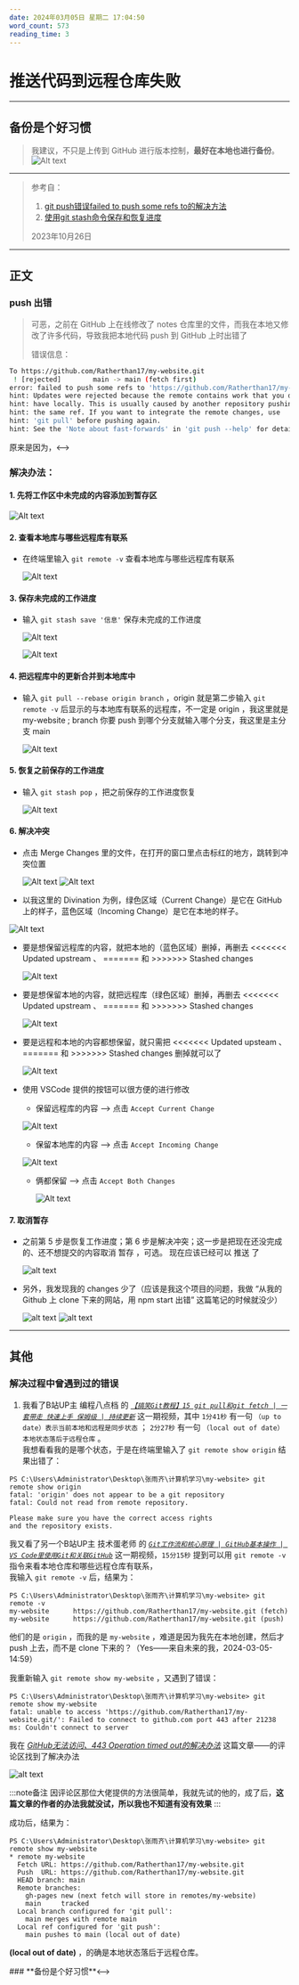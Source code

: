 ```yaml
---
date: 2024年03月05日 星期二 17:04:50
word_count: 573
reading_time: 3
---
```


# 推送代码到远程仓库失败

---

## 备份是个好习惯

> 我建议，不只是上传到 GitHub 进行版本控制，**最好在本地也进行备份**。
  ![Alt text](../../../static/img/GitStudy/GitHub%E4%B8%8E%E6%9C%AC%E5%9C%B0%E4%B8%8D%E4%B8%80%E8%87%B4/%E5%A4%87%E4%BB%BD%E6%98%AF%E4%B8%AA%E5%A5%BD%E4%B9%A0%E6%83%AF.png)

---

> 参考自：
> 1. [git push错误failed to push some refs to的解决方法](https://www.cnblogs.com/Rainingday/p/12364690.html)
> 2. [使用git stash命令保存和恢复进度](https://blog.csdn.net/daguanjia11/article/details/73810577)
>
> 
> 2023年10月26日

---

## 正文

### push 出错

> 可恶，之前在 GitHub 上在线修改了 notes 仓库里的文件，而我在本地又修改了许多代码，导致我把本地代码 push 到 GitHub 上时出错了  
>
> 错误信息：

```bash
To https://github.com/Ratherthan17/my-website.git
 ! [rejected]        main -> main (fetch first)
error: failed to push some refs to 'https://github.com/Ratherthan17/my-website.git'
hint: Updates were rejected because the remote contains work that you do not
hint: have locally. This is usually caused by another repository pushing to
hint: the same ref. If you want to integrate the remote changes, use
hint: 'git pull' before pushing again.
hint: See the 'Note about fast-forwards' in 'git push --help' for details.
```

<!-->原来是因为，<-->


### 解决办法：

#### 1. 先将工作区中未完成的内容添加到暂存区  

  ![Alt text](../../../static/img/GitStudy/GitHub%E4%B8%8E%E6%9C%AC%E5%9C%B0%E4%B8%8D%E4%B8%80%E8%87%B4/1%E5%85%88add.png)

#### 2. 查看本地库与哪些远程库有联系

- 在终端里输入 ``` git remote -v ``` 查看本地库与哪些远程库有联系  

  ![Alt text](../../../static/img/GitStudy/GitHub%E4%B8%8E%E6%9C%AC%E5%9C%B0%E4%B8%8D%E4%B8%80%E8%87%B4/2%E8%BE%93%E5%85%A5git-remote--v.png)

#### 3. 保存未完成的工作进度

- 输入 ``` git stash save '信息' ``` 保存未完成的工作进度

  ![Alt text](../../../static/img/GitStudy/GitHub%E4%B8%8E%E6%9C%AC%E5%9C%B0%E4%B8%8D%E4%B8%80%E8%87%B4/3%E8%BE%93%E5%85%A5git-stash-save.png)

  ![Alt text](../../../static/img/GitStudy/GitHub%E4%B8%8E%E6%9C%AC%E5%9C%B0%E4%B8%8D%E4%B8%80%E8%87%B4/3%E8%BE%93%E5%85%A5git-stash-save-%E6%95%88%E6%9E%9C.png)

  
#### 4. 把远程库中的更新合并到本地库中

- 输入 ``` git pull --rebase origin branch ``` ，origin 就是第二步输入 ``` git remote -v ``` 后显示的与本地库有联系的远程库，不一定是 origin ，我这里就是 my-website ; branch 你要 push 到哪个分支就输入哪个分支，我这里是主分支 main  
  
  ![Alt text](../../../static/img/GitStudy/GitHub%E4%B8%8E%E6%9C%AC%E5%9C%B0%E4%B8%8D%E4%B8%80%E8%87%B4/4%E8%BE%93%E5%85%A5git-pull-rebase-origin-branch.png)

#### 5. 恢复之前保存的工作进度

- 输入 ``` git stash pop ``` ，把之前保存的工作进度恢复

  ![Alt text](../../../static/img/GitStudy/GitHub%E4%B8%8E%E6%9C%AC%E5%9C%B0%E4%B8%8D%E4%B8%80%E8%87%B4/5%E8%BE%93%E5%85%A5git-stash-pop.png)

#### 6. 解决冲突

- 点击 Merge Changes 里的文件，在打开的窗口里点击标红的地方，跳转到冲突位置

  ![Alt text](../../../static/img/GitStudy/GitHub%E4%B8%8E%E6%9C%AC%E5%9C%B0%E4%B8%8D%E4%B8%80%E8%87%B4/6%E8%A7%A3%E5%86%B3%E5%86%B2%E7%AA%81-1.png)
  ![Alt text](../../../static/img/GitStudy/GitHub%E4%B8%8E%E6%9C%AC%E5%9C%B0%E4%B8%8D%E4%B8%80%E8%87%B4/6%E8%A7%A3%E5%86%B3%E5%86%B2%E7%AA%81-2-%E7%82%B9%E5%87%BB%E6%A0%87%E7%BA%A2%E7%9A%84%E5%9C%B0%E6%96%B9.png)

-  以我这里的 Divination 为例，绿色区域（Current Change）是它在 GitHub 上的样子，蓝色区域（Incoming Change）是它在本地的样子。

  ![Alt text](../../../static/img/GitStudy/GitHub%E4%B8%8E%E6%9C%AC%E5%9C%B0%E4%B8%8D%E4%B8%80%E8%87%B4/6%E8%A7%A3%E5%86%B3%E5%86%B2%E7%AA%81-3-%E9%80%89%E6%8B%A9%E8%A6%81%E4%BF%9D%E7%95%99%E7%9A%84%E5%86%85%E5%AE%B92.png)

- 要是想保留远程库的内容，就把本地的（蓝色区域）删掉，再删去 <<<<<<< Updated upstream 、 ======= 和 >>>>>>> Stashed changes

  ![Alt text](../../../static/img/GitStudy/GitHub%E4%B8%8E%E6%9C%AC%E5%9C%B0%E4%B8%8D%E4%B8%80%E8%87%B4/%E4%BF%9D%E7%95%99%E8%BF%9C%E7%A8%8B.gif)

- 要是想保留本地的内容，就把远程库（绿色区域）删掉，再删去 <<<<<<< Updated upstream 、 ======= 和 >>>>>>> Stashed changes

  ![Alt text](../../../static/img/GitStudy/GitHub%E4%B8%8E%E6%9C%AC%E5%9C%B0%E4%B8%8D%E4%B8%80%E8%87%B4/%E4%BF%9D%E7%95%99%E6%9C%AC%E5%9C%B0.gif)

- 要是远程和本地的内容都想保留，就只需把 <<<<<<< Updated upsteam 、 ======= 和 >>>>>>> Stashed changes 删掉就可以了

  ![Alt text](../../../static/img/GitStudy/GitHub%E4%B8%8E%E6%9C%AC%E5%9C%B0%E4%B8%8D%E4%B8%80%E8%87%B4/%E6%9C%AC%E5%9C%B0%E5%92%8C%E8%BF%9C%E7%A8%8B%E9%83%BD%E4%BF%9D%E7%95%99.gif)

- 使用 VSCode 提供的按钮可以很方便的进行修改

  - 保留远程库的内容 ——> 点击 `Accept Current Change`

   ![Alt text](../../../static/img/GitStudy/GitHub%E4%B8%8E%E6%9C%AC%E5%9C%B0%E4%B8%8D%E4%B8%80%E8%87%B4/%E4%BD%BF%E7%94%A8VSCode%E4%BF%9D%E7%95%99%E8%BF%9C%E7%A8%8B.gif)

  - 保留本地库的内容 ——> 点击 `Accept Incoming Change`

   ![Alt text](../../../static/img/GitStudy/GitHub%E4%B8%8E%E6%9C%AC%E5%9C%B0%E4%B8%8D%E4%B8%80%E8%87%B4/%E4%BD%BF%E7%94%A8VSCode%E4%BF%9D%E7%95%99%E6%9C%AC%E5%9C%B0.gif)

  - 俩都保留 ——> 点击 `Accept Both Changes`

    ![Alt text](../../../static/img/GitStudy/GitHub%E4%B8%8E%E6%9C%AC%E5%9C%B0%E4%B8%8D%E4%B8%80%E8%87%B4/%E4%BD%BF%E7%94%A8VSCode%E4%BF%9D%E7%95%99%E8%BF%9C%E7%A8%8B%E5%92%8C%E6%9C%AC%E5%9C%B0.gif)

#### 7. 取消暂存

- 之前第 5 步是恢复工作进度；第 6 步是解决冲突；这一步是把现在还没完成的、还不想提交的内容取消 暂存 ，可选。
  现在应该已经可以 推送 了

  ![alt text](../../../static/img/GitStudy/GitHub与本地不一致/6取消add.png)

- 另外，我发现我的 changes 少了（应该是我这个项目的问题，我做 “从我的 Github 上 clone 下来的网站，用 npm start 出错” 这篇笔记的时候就没少）

  ![alt text](../../../static/img/GitStudy/GitHub与本地不一致/1先add.png)
  ![alt text](../../../static/img/GitStudy/GitHub与本地不一致/6修改少了.png)

---

## 其他

### 解决过程中曾遇到过的错误

1. 我看了B站UP主 编程八点档 的 *[`【搞笑Git教程】15 git pull和git fetch | 一套带走 快速上手 保姆级 | 持续更新`][git pull和git fetch]* 这一期视频，其中 `1分41秒` 有一句 `（up to date）表示当前本地和远程是同步状态`  ； `2分27秒` 有一句 `（local out of date）本地状态落后于远程仓库` 。  
我想看看我的是哪个状态，于是在终端里输入了 `git remote show origin`
结果出错了：
```
PS C:\Users\Administrator\Desktop\张雨齐\计算机学习\my-website> git remote show origin
fatal: 'origin' does not appear to be a git repository
fatal: Could not read from remote repository.

Please make sure you have the correct access rights
and the repository exists.
```
我又看了另一个B站UP主 技术蛋老师 的  *[`Git工作流和核心原理 | GitHub基本操作 | VS Code里使用Git和关联GitHub`][Git工作流和核心原理]* 这一期视频，`15分15秒` 提到可以用 `git remote -v` 指令来看本地仓库和哪些远程仓库有联系，  
我输入 `git remote -v` 后，结果为：  

```
PS C:\Users\Administrator\Desktop\张雨齐\计算机学习\my-website> git remote -v
my-website      https://github.com/Ratherthan17/my-website.git (fetch)
my-website      https://github.com/Ratherthan17/my-website.git (push)
```

他们的是 `origin` ，而我的是 `my-website` ，难道是因为我先在本地创建，然后才 push 上去，而不是 clone 下来的？（Yes——来自未来的我，2024-03-05-14:59）

我重新输入 `git remote show my-website` ，又遇到了错误：
```
PS C:\Users\Administrator\Desktop\张雨齐\计算机学习\my-website> git remote show my-website  
fatal: unable to access 'https://github.com/Ratherthan17/my-website.git/': Failed to connect to github.com port 443 after 21238 ms: Couldn't connect to server 
```

我在 *[GitHub无法访问、443 Operation timed out的解决办法][443 Operation timed out的解决办法]* 这篇文章——的评论区找到了解决办法

  ![alt text](../../../static/img/GitStudy/GitHub与本地不一致/DNS114_20240305152608.png)

:::note备注
因评论区那位大佬提供的方法很简单，我就先试的他的，成了后，**这篇文章的作者的办法我就没试，所以我也不知道有没有效果**
:::

成功后，结果为：

```
PS C:\Users\Administrator\Desktop\张雨齐\计算机学习\my-website> git remote show my-website
* remote my-website
  Fetch URL: https://github.com/Ratherthan17/my-website.git
  Push  URL: https://github.com/Ratherthan17/my-website.git
  HEAD branch: main
  Remote branches:
    gh-pages new (next fetch will store in remotes/my-website)
    main     tracked
  Local branch configured for 'git pull':
    main merges with remote main
  Local ref configured for 'git push':
    main pushes to main (local out of date)
```

**(local out of date)** ，的确是本地状态落后于远程仓库。


<!-->### **备份是个好习惯**<-->



[git pull和git fetch]: https://www.bilibili.com/video/BV1E3411c7cb/?spm_id_from=333.999.0.0&vd_source=4f65863adf19c12522e7026402e62e53

[Git工作流和核心原理]: https://www.bilibili.com/video/BV1r3411F7kn/?spm_id_from=333.1007.top_right_bar_window_custom_collection.content.click&vd_source=4f65863adf19c12522e7026402e62e53

[443 Operation timed out的解决办法]: https://juejin.cn/post/6844904193170341896